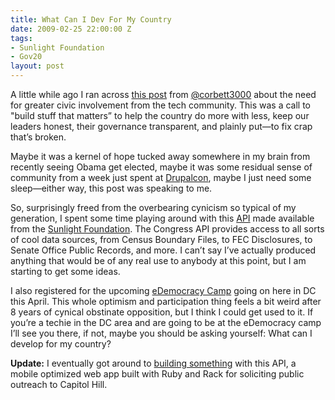 ```yaml
---
title: What Can I Dev For My Country
date: 2009-02-25 22:00:00 Z
tags:
- Sunlight Foundation
- Gov20
layout: post
---
```

A little while ago I ran across <a href="http://web.archive.org/web/20090226004533/http://technosailor.com/2009/02/21/ask-not-what-your-country-can-dev-for-you/">this post</a> from <a href="http://twitter.com/corbett3000">@corbett3000</a> about the need for greater civic involvement from the tech community. This was a call to "build stuff that matters” to help the country do more with less, keep our leaders honest, their governance transparent, and plainly put—to fix crap that’s broken.

Maybe it was a kernel of hope tucked away somewhere in my brain from recently seeing Obama get elected, maybe it was some residual sense of community from a week just spent at <a href="http://dc2009.drupalcon.org/">Drupalcon</a>, maybe I just need some sleep—either way, this post was speaking to me.

So, surprisingly freed from the overbearing cynicism so typical of my generation, I spent some time playing around with this <a href="http://services.sunlightlabs.com/api/">API</a> made available from the <a href="http://sunlightfoundation.com/">Sunlight Foundation</a>. The Congress API provides access to all sorts of cool data sources, from Census Boundary Files, to FEC Disclosures, to Senate Office Public Records, and more. I can’t say I’ve actually produced anything that would be of any real use to anybody at this point, but I am starting to get some ideas.

I also registered for the upcoming <a href="http://barcamp.org/eDemocracyCamp2">eDemocracy Camp</a> going on here in DC this April. This whole optimism and participation thing feels a bit weird after 8 years of cynical obstinate opposition, but I think I could get used to it. If you’re a techie in the DC area and are going to be at the eDemocracy camp I’ll see you there, if not, maybe you should be asking yourself: What can I develop for my country?

<strong>Update:</strong> I eventually got around to <a href="https://github.com/BryanSchuetz/mobilizer-testing">building something</a> with this API, a mobile optimized web app built with Ruby and Rack for soliciting public outreach to Capitol Hill.


